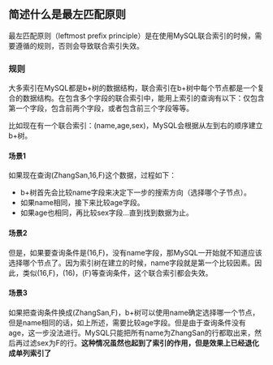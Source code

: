 ## 简述什么是最左匹配原则
最左匹配原则（leftmost prefix principle）是在使用MySQL联合索引的时候，需要遵循的规则，否则会导致联合索引失效。
### 规则
大多索引在MySQL都是b+树的数据结构，联合索引在b+树中每个节点都是一个复合的数据结构。在包含多个字段的联合索引中，能用上索引的查询有以下：仅包含第一个字段，包含前两个字段，或者包含前三个字段等等。

比如现在有一个联合索引：(name,age,sex)，MySQL会根据从左到右的顺序建立b+树。
#### 场景1
如果现在查询(ZhangSan,16,F)这个数据，过程如下：

- b+树首先会比较name字段来决定下一步的搜索方向（选择哪个子节点）。
- 如果name相同，接下来比较age字段。
- 如果age也相同，再比较sex字段...直到找到数据为止。

#### 场景2
但是，如果要查询条件是(16,F)，没有name字段，那MySQL一开始就不知道应该选择哪个节点了。因为索引树在建立的时候，name字段就是第一个比较因素。因此，类似(16,F)，(16)，(F)等查询条件，这个联合索引都会失效。
#### 场景3
如果把查询条件换成(ZhangSan,F)，b+树可以使用name确定选择哪一个节点，但是name相同的话，如上所述，需要比较age字段。但是由于查询条件没有age，这一步没法进行。MySQL只能把所有name为ZhangSan的行都取出来，然后再过滤sex为F的行。**这种情况虽然也起到了索引的作用，但是效果上已经退化成单列索引了**

